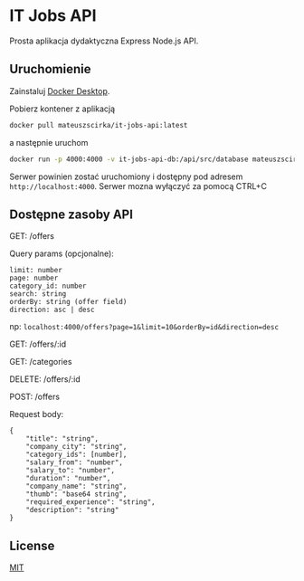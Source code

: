 # IT Jobs API

Prosta aplikacja dydaktyczna Express Node.js API.

## Uruchomienie

Zainstaluj [Docker Desktop](https://www.docker.com/get-started).

Pobierz kontener z aplikacją

```bash
docker pull mateuszscirka/it-jobs-api:latest
```

a następnie uruchom

```bash
docker run -p 4000:4000 -v it-jobs-api-db:/api/src/database mateuszscirka/it-jobs-api:latest
```

Serwer powinien zostać uruchomiony i dostępny pod adresem `http://localhost:4000`. Serwer mozna wyłączyć za pomocą CTRL+C

## Dostępne zasoby API

GET: /offers

Query params (opcjonalne):

```
limit: number
page: number
category_id: number
search: string
orderBy: string (offer field)
direction: asc | desc
```

np: `localhost:4000/offers?page=1&limit=10&orderBy=id&direction=desc`

GET: /offers/:id

GET: /categories

DELETE: /offers/:id

POST: /offers

Request body:

```
{
	"title": "string",
	"company_city": "string",
	"category_ids": [number],
	"salary_from": "number",
	"salary_to": "number",
	"duration": "number",
	"company_name": "string",
	"thumb": "base64 string",
	"required_experience": "string",
	"description": "string"
}
```

## License

[MIT](https://choosealicense.com/licenses/mit/)
